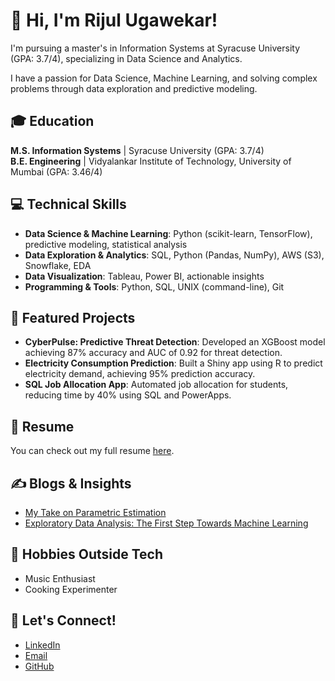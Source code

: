 # 👋 Hi, I'm Rijul Ugawekar!

I'm pursuing a master's in Information Systems at Syracuse University (GPA: 3.7/4), specializing in Data Science and Analytics.

I have a passion for Data Science, Machine Learning, and solving complex problems through data exploration and predictive modeling.

## 🎓 Education
**M.S. Information Systems** | Syracuse University (GPA: 3.7/4)  
**B.E. Engineering** | Vidyalankar Institute of Technology, University of Mumbai (GPA: 3.46/4)  

## 💻 Technical Skills
- **Data Science & Machine Learning**: Python (scikit-learn, TensorFlow), predictive modeling, statistical analysis
- **Data Exploration & Analytics**: SQL, Python (Pandas, NumPy), AWS (S3), Snowflake, EDA
- **Data Visualization**: Tableau, Power BI, actionable insights
- **Programming & Tools**: Python, SQL, UNIX (command-line), Git

## 🚀 Featured Projects
- **CyberPulse: Predictive Threat Detection**: Developed an XGBoost model achieving 87% accuracy and AUC of 0.92 for threat detection.  
- **Electricity Consumption Prediction**: Built a Shiny app using R to predict electricity demand, achieving 95% prediction accuracy.
- **SQL Job Allocation App**: Automated job allocation for students, reducing time by 40% using SQL and PowerApps.

## 📝 Resume
You can check out my full resume [here](https://github.com/techwthjul/Rijul_Ugawekar_Resume_.pdf).

## ✍️ Blogs & Insights
- [My Take on Parametric Estimation](#)
- [Exploratory Data Analysis: The First Step Towards Machine Learning](#)

## 🎵 Hobbies Outside Tech
- Music Enthusiast
- Cooking Experimenter

## 📱 Let's Connect!
- [LinkedIn](https://www.linkedin.com/in/rijul-ugawekar/)
- [Email](mailto:rnugawek@syr.edu)
- [GitHub](https://github.com/techwthjul)
